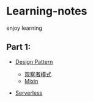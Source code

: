 # Learning-notes

enjoy learning

## Part 1:

- [Design Pattern](https://github.com/JackZong/Learning-notes/tree/master/Part1/DesignPattern)

  - [观察者模式](https://github.com/JackZong/Learning-notes/tree/master/Part1/DesignPattern/观察者模式.md)
  - [Mixin](https://github.com/JackZong/Learning-notes/tree/master/Part1/DesignPattern/Mixin.md)

- [Serverless](https://github.com/JackZong/Learning-notes/tree/master/Part1/Serverless)
